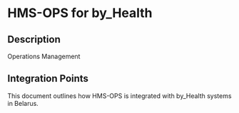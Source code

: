 # HMS-OPS for by_Health

## Description

Operations Management

## Integration Points

This document outlines how HMS-OPS is integrated with by_Health systems in Belarus.
